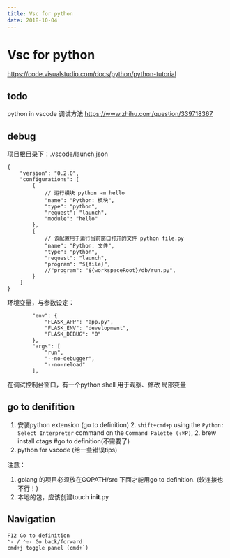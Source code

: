 ```yaml
---
title: Vsc for python
date: 2018-10-04
---
```

# Vsc for python
https://code.visualstudio.com/docs/python/python-tutorial

## todo
python in vscode 调试方法
https://www.zhihu.com/question/339718367

## debug
项目根目录下：.vscode/launch.json

    {
        "version": "0.2.0",
        "configurations": [
            {
                // 运行模块 python -m hello
                "name": "Python: 模块",
                "type": "python",
                "request": "launch",
                "module": "hello"
            },
            {
                // 该配置用于运行当前窗口打开的文件 python file.py
                "name": "Python: 文件",
                "type": "python",
                "request": "launch",
                "program": "${file}",
                //"program": "${workspaceRoot}/db/run.py",
            }
        ]
    }

环境变量，与参数设定：

            "env": {
                "FLASK_APP": "app.py",
                "FLASK_ENV": "development",
                "FLASK_DEBUG": "0"
            },
            "args": [
                "run",
                "--no-debugger",
                "--no-reload"
            ],

在调试控制台窗口，有一个python shell 用于观察、修改 局部变量


## go to denifition
1. 安装python extension (go to definition)
    2. `shift+cmd+p` using the `Python: Select Interpreter` command on the `Command Palette (⇧⌘P)`, 
    2. brew install ctags #go to definition(不需要了)
2. python for vscode (给一些错误tips)

注意：
1. golang 的项目必须放在GOPATH/src 下面才能用go to definition. (软连接也不行！)
2. 本地的包，应该创建touch __init__.py

## Navigation
    F12 Go to definition
    ⌃- / ⌃⇧- Go back/forward
    cmd+j toggle panel (cmd+`)